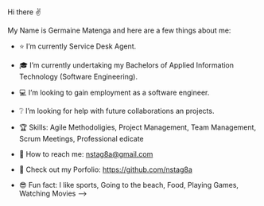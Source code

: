   Hi there ✌️
  
  My Name is Germaine Matenga and here are a few things about me:

- ⭐ I’m currently Service Desk Agent.

- 🎓 I’m currently undertaking my Bachelors of Applied Information Technology (Software Engineering).

- 💻 I’m looking to gain employment as a software engineer.

- ❔ I’m looking for help with future collaborations an projects.

- 🏆 Skills: Agile Methodoligies, Project Management, Team Management, Scrum Meetings, Professional edicate

- 📧 How to reach me: nstag8a@gmail.com

- 👀 Check out my Porfolio: https://github.com/nstag8a

- 😎  Fun fact: I like sports, Going to the beach, Food, Playing Games, Watching Movies
-->
